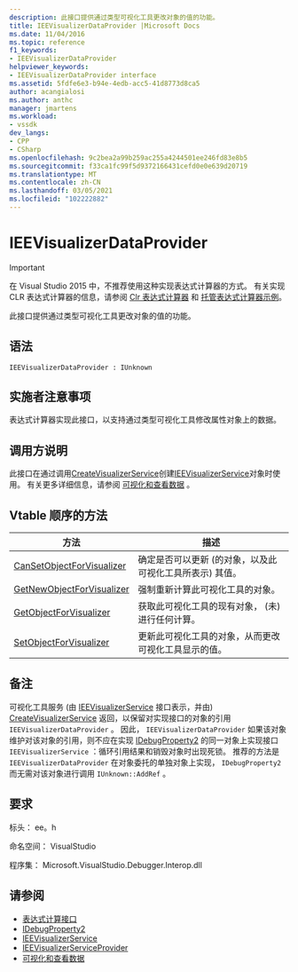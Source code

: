 ```yaml
---
description: 此接口提供通过类型可视化工具更改对象的值的功能。
title: IEEVisualizerDataProvider |Microsoft Docs
ms.date: 11/04/2016
ms.topic: reference
f1_keywords:
- IEEVisualizerDataProvider
helpviewer_keywords:
- IEEVisualizerDataProvider interface
ms.assetid: 5fdfe6e3-b94e-4edb-acc5-41d8773d8ca5
author: acangialosi
ms.author: anthc
manager: jmartens
ms.workload:
- vssdk
dev_langs:
- CPP
- CSharp
ms.openlocfilehash: 9c2bea2a99b259ac255a4244501ee246fd83e8b5
ms.sourcegitcommit: f33ca1fc99f5d9372166431cefd0e0e639d20719
ms.translationtype: MT
ms.contentlocale: zh-CN
ms.lasthandoff: 03/05/2021
ms.locfileid: "102222882"
---
```

# <a name="ieevisualizerdataprovider"></a>IEEVisualizerDataProvider
> [!IMPORTANT]
> 在 Visual Studio 2015 中，不推荐使用这种实现表达式计算器的方式。 有关实现 CLR 表达式计算器的信息，请参阅 [Clr 表达式计算器](https://github.com/Microsoft/ConcordExtensibilitySamples/wiki/CLR-Expression-Evaluators) 和 [托管表达式计算器示例](https://github.com/Microsoft/ConcordExtensibilitySamples/wiki/Managed-Expression-Evaluator-Sample)。

 此接口提供通过类型可视化工具更改对象的值的功能。

## <a name="syntax"></a>语法

```
IEEVisualizerDataProvider : IUnknown
```

## <a name="notes-for-implementers"></a>实施者注意事项
 表达式计算器实现此接口，以支持通过类型可视化工具修改属性对象上的数据。

## <a name="notes-for-callers"></a>调用方说明
 此接口在通过调用[CreateVisualizerService](../../../extensibility/debugger/reference/ieevisualizerserviceprovider-createvisualizerservice.md)创建[IEEVisualizerService](../../../extensibility/debugger/reference/ieevisualizerservice.md)对象时使用。 有关更多详细信息，请参阅 [可视化和查看数据](../../../extensibility/debugger/visualizing-and-viewing-data.md) 。

## <a name="methods-in-vtable-order"></a>Vtable 顺序的方法

|方法|描述|
|------------|-----------------|
|[CanSetObjectForVisualizer](../../../extensibility/debugger/reference/ieevisualizerdataprovider-cansetobjectforvisualizer.md)|确定是否可以更新 (的对象，以及此可视化工具所表示) 其值。|
|[GetNewObjectForVisualizer](../../../extensibility/debugger/reference/ieevisualizerdataprovider-getnewobjectforvisualizer.md)|强制重新计算此可视化工具的对象。|
|[GetObjectForVisualizer](../../../extensibility/debugger/reference/ieevisualizerdataprovider-getobjectforvisualizer.md)|获取此可视化工具的现有对象， (未) 进行任何计算。|
|[SetObjectForVisualizer](../../../extensibility/debugger/reference/ieevisualizerdataprovider-setobjectforvisualizer.md)|更新此可视化工具的对象，从而更改可视化工具显示的值。|

## <a name="remarks"></a>备注
 可视化工具服务 (由 [IEEVisualizerService](../../../extensibility/debugger/reference/ieevisualizerservice.md) 接口表示，并由) [CreateVisualizerService](../../../extensibility/debugger/reference/ieevisualizerserviceprovider-createvisualizerservice.md) 返回，以保留对实现接口的对象的引用 `IEEVisualizerDataProvider` 。 因此， `IEEVisualizerDataProvider` 如果该对象维护对该对象的引用，则不应在实现 [IDebugProperty2](../../../extensibility/debugger/reference/idebugproperty2.md) 的同一对象上实现接口 `IEEVisualizerService` ：循环引用结果和销毁对象时出现死锁。 推荐的方法是 `IEEVisualizerDataProvider` 在对象委托的单独对象上实现， `IDebugProperty2` 而无需对该对象进行调用 `IUnknown::AddRef` 。

## <a name="requirements"></a>要求
 标头： ee。h

 命名空间： VisualStudio

 程序集： Microsoft.VisualStudio.Debugger.Interop.dll

## <a name="see-also"></a>请参阅
- [表达式计算接口](../../../extensibility/debugger/reference/expression-evaluation-interfaces.md)
- [IDebugProperty2](../../../extensibility/debugger/reference/idebugproperty2.md)
- [IEEVisualizerService](../../../extensibility/debugger/reference/ieevisualizerservice.md)
- [IEEVisualizerServiceProvider](../../../extensibility/debugger/reference/ieevisualizerserviceprovider.md)
- [可视化和查看数据](../../../extensibility/debugger/visualizing-and-viewing-data.md)

